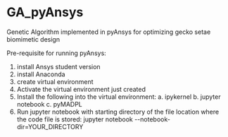 # GA_pyAnsys
Genetic Algorithm implemented in pyAnsys for optimizing gecko setae biomimetic design

Pre-requisite for running pyAnsys:
1. install Ansys student version
2. install Anaconda
3. create virtual environment
4. Activate the virtual environment just created
5. Install the following into the virtual environment:
    a.  ipykernel
    b.  jupyter notebook
    c.	pyMADPL
6.	Run jupyter notebook with starting directory of the file location where the code file is stored: jupyter notebook --notebook-dir=YOUR_DIRECTORY